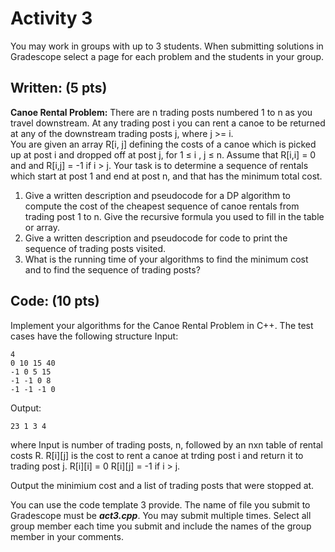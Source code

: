 # Activity 3
You may work in groups with up to 3 students. When submitting solutions in Gradescope select a page 
for each problem and the students in your group.

## Written: (5 pts)  
**Canoe Rental Problem:** There are n trading posts numbered 1 to n as you travel downstream.  At any trading post i you can rent a canoe to be returned at any of the downstream trading posts j, where j >= i.  
You are given an array R[i, j] defining the costs of a canoe which is picked up at post i and dropped off at post j,  for 1 ≤ i , j ≤ n.  Assume that R[i,i] = 0 and and R[i,j] = -1 if i > j.  Your task is to determine a sequence of rentals which start at post 1 and end at post n, and that has the minimum total cost.  
1. Give a written description and pseudocode for a DP algorithm to compute the cost of the cheapest sequence of canoe rentals from trading post 1 to n. Give the recursive formula you used to fill in the table or array.
2. Give a written description and pseudocode for code to print the sequence of trading posts visited.
3. What is the running time of your algorithms to find the minimum cost and to find the sequence of trading posts?

## Code: (10 pts)  
Implement your algorithms for the Canoe Rental Problem in C++.  The test cases have the following structure
Input:
```
4
0 10 15 40
-1 0 5 15
-1 -1 0 8
-1 -1 -1 0
```

Output:
```
23 1 3 4
```

where Input is number of trading posts, n, followed by an nxn table of rental costs R.  R[i][j] is the cost to rent a canoe at trding post i and return it to trading post j. R[i][i] = 0  R[i][j] = -1 if i > j.

Output the minimium cost and a list of trading posts that were stopped at.

You can use the code template 3 provide.  The name of file you submit to Gradescope must be ***act3.cpp***.
You may submit multiple times.  Select all group member each time you submit and include the names of the group member in your comments.
